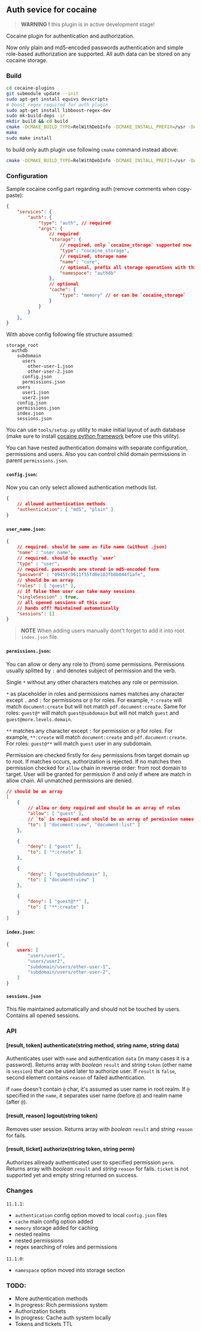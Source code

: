 ## Auth sevice for cocaine

> **WARNING !** this plugin is in active development stage!

Cocaine plugin for authentication and authorization.

Now only plain and md5-encoded passwords authentication and simple role-based authorization are supported. All auth data can be stored on any cocaine storage.

### Build

```sh
cd cocaine-plugins
git submodule update --init
sudo apt-get install equivs devscripts
# boost regex required for auth plugin
sudo apt-get install libboost-regex-dev
sudo mk-build-deps -ir
mkdir build && cd build
cmake -DCMAKE_BUILD_TYPE=RelWithDebInfo -DCMAKE_INSTALL_PREFIX=/usr -DAUTH=ON ..
make
sudo make install
```

to build only auth plugin use following `cmake` command instead above:

```sh
cmake -DCMAKE_BUILD_TYPE=RelWithDebInfo -DCMAKE_INSTALL_PREFIX=/usr -DAUTH=ON -DBLASTBEAT=OFF -DCACHE=OFF -DDOCKER=OFF -DIPVS=OFF -DLOGSTASH=OFF -DMONGO=OFF -DPYTHON=OFF -DCHRONO=OFF -DURLFETCH=OFF -DZEROMQ=OFF -DELASTICSEARCH=OFF ..
```

### Configuration

Sample cocaine config part regarding auth (remove comments when copy-paste):

```json
{
    "services": {
        "auth": {
            "type": "auth", // required
            "args": {
                // required
                "storage": {
                    // required, only `cocaine_storage` supported now
                    "type": "cocaine_storage",
                    // required, storage name
                    "name": "core",
                    // optional, prefix all storage operations with this value
                    "namespace": "authdb"
                },
                // optional
                "cache": {
                    "type": "memory" // or can be `cocaine_storage`
                }
            }
        }
    },
}
```

With above config following file structure assumed:

```
storage_root
  authdb
    subdomain
      users
        other-user-1.json
        other-user-2.json
      config.json
      permissions.json
    users
      user1.json
      user2.json
    config.json
    permissions.json
    index.json
    sessions.json
```

You can use `tools/setup.py` utility to make initial layout of auth database (make sure to install [cocaine python framework](https://github.com/cocaine/cocaine-framework-python) before use this utility).

You can have nested authentication domains with separate configuration, permissions and users. Also you can control child domain permissions in parent `permissions.json`.

#### `config.json`:

Now you can only select allowed authentication methods list.

```json
{
    // allowed authentication methods
    "authentication": [ "md5", "plain" ]
}
```

#### `user_name.json`:

```json
{
    // required. should be same as file name (without .json)
    "name" : "user_name",
    // required. should be exactly `user`
    "type" : "user",
    // required. passwords are stored in md5-encoded form
    "password" : "0945fc9611f55fd0e183fb8b044f1afe",
    // should be an array
    "roles" : [ "guest" ],
    // if false then user can take many sessions
    "singleSession" : true,
    // all opened sessions of this user
    // hands off! Maintained automatically
    "sessions": []
}
```

> **NOTE** When adding users manually dont't forget to add it into root `index.json` file.

#### `permissions.json`:

You can allow or deny any role to (from) some permissions. Permissions usually splitted by `:` and denotes subject of permission and the verb.

Single `*` without any other characters matches any role or permission.

`*` as placeholder in roles and permissions names matches any character except `.` and `:` for permissions or `@` for roles. For example, `*:create` will match `document:create` but will not match `pdf.document:create`. Same for roles: `guest@*` will match `guest@subdomain` but will not match `guest` and `guest@more.levels.domain`.

`**` matches any character except `:` for permission or `@` for roles. For example, `**:create` will match `document:create` and `pdf.document:create`. For roles: `guest@**` will match `guest` user in any subdomain.

Permission are checked firstly for `deny` permissions from target domain up to root. If matches occurs, authorization is rejected. If no matches then permission checked for `allow` chain in reverse order: from root domain to target. User will be granted for permission if and only if where are match in allow chain. All unmatched permissions are denied.

```json
// should be an array
[
    {
        // allow or deny required and should be an array of roles
        "allow": [ "guest" ],
        // `to` is required and should be an array of permission names
        "to": [ "document:view", "document:list" ]
    },

    {
        "deny": [ "guest" ],
        "to": [ "*:create" ]
    },

    {
        "deny": [ "guset@subdomain" ],
        "to": [ "document:view" ]
    },

    {
        "deny": [ "guest@**" ],
        "to": [ "**:create" ]
    }
]
```

#### `index.json`:

```json
{
    users: [
        "users/user1",
        "users/user2",
        "subdomain/users/other-user-1",
        "subdomain/users/other-user-2",
    ]
}
```

#### `sessions.json`

This file maintained automatically and should not be touched by users. Contains all opened sessions.

### API

#### [result, token] authenticate(string method, string name, string data)

Authenticates user with `name` and authentication `data` (in many cases it is a password). Returns array with _boolean_ `result` and _string_ `token` (other name is `session`) that can be used later to authorize user. If `result` is `false`, second element contains `reason` of failed authentication.

if `name` doesn't contain `@` char, it's assumed as user name in root realm. If `@` specified in the `name`, it separates user name (before `@`) and realm name (after `@`).

#### [result, reason] logout(string token)

Removes user session. Returns array with _boolean_ `result` and _string_ `reason` for fails.

#### [result, ticket] authorize(string token, string perm)

Authorizes allready authenticated user to specified permission `perm`. Returns array with _boolean_ `result` and _string_ `reason` for fails. `ticket` is not supported yet and empty string returned on success.

### Changes

`11.1.1`:

* `authentication` config option moved to local `config.json` files
* `cache` main config option added
* `memory` storage added for caching
* nested realms
* nested permissions
* regex searching of roles and permissions

`11.1.0`:

* `namespace` option moved into storage section

### TODO:

* More authentication methods
* In progress: Rich permissions system
* Authorization tickets
* In progress: Cache auth system locally
* Tokens and tickets TTL
